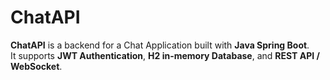 # ChatAPI

**ChatAPI** is a backend for a Chat Application built with **Java Spring Boot**.  
It supports **JWT Authentication**, **H2 in-memory Database**, and **REST API / WebSocket**.
